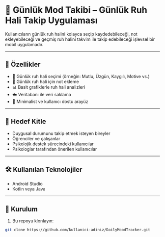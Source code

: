 # 🧠 Günlük Mod Takibi – Günlük Ruh Hali Takip Uygulaması

Kullanıcıların günlük ruh halini kolayca seçip kaydedebileceği, not ekleyebileceği ve geçmiş ruh halini takvim ile takip edebileceği işlevsel bir mobil uygulamadır.

---

## 🚀 Özellikler

- 📅 Günlük ruh hali seçimi (örneğin: Mutlu, Üzgün, Kaygılı, Motive vs.)
- 📝 Günlük ruh hali için not ekleme
- 📊 Basit grafiklerle ruh hali analizleri
- ☁️ Veritabanı ile veri saklama
- 🎨 Minimalist ve kullanıcı dostu arayüz

---

## 🎯 Hedef Kitle

- Duygusal durumunu takip etmek isteyen bireyler  
- Öğrenciler ve çalışanlar  
- Psikolojik destek sürecindeki kullanıcılar  
- Psikologlar tarafından önerilen kullanıcılar

---

## 🛠️ Kullanılan Teknolojiler

- Android Studio  
- Kotlin veya Java  

---

## 🔧 Kurulum

1. Bu repoyu klonlayın:  
```bash
git clone https://github.com/kullanici-adiniz/DailyMoodTracker.git

